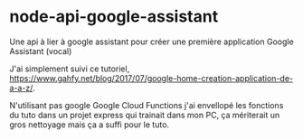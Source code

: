 # node-api-google-assistant
Une api à lier à google assistant pour créer une première application Google Assistant (vocal)

J'ai simplement suivi ce tutoriel, https://www.gahfy.net/blog/2017/07/google-home-creation-application-de-a-a-z/.

N'utilisant pas google Google Cloud Functions j'ai envellopé les fonctions du tuto
dans un projet express qui trainait dans mon PC, ça mériterait un gros nettoyage mais ça a suffi pour le tuto.
